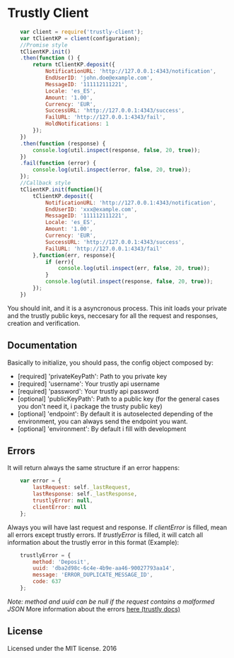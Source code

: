 # Trustly Client

```javascript
    var client = require('trustly-client');
    var tClientKP = client(configuration);
    //Promise style
    tClientKP.init()
    .then(function () {
        return tClientKP.deposit({
            NotificationURL: 'http://127.0.0.1:4343/notification',
            EndUserID: 'john.doe@example.com',
            MessageID: '111112111221',
            Locale: 'es_ES',
            Amount: '1.00',
            Currency: 'EUR',
            SuccessURL: 'http://127.0.0.1:4343/success',
            FailURL: 'http://127.0.0.1:4343/fail',
            HoldNotifications: 1
        });
    })
    .then(function (response) {
        console.log(util.inspect(response, false, 20, true));
    })
    .fail(function (error) {
        console.log(util.inspect(error, false, 20, true));
    });
    //Callback style
    tClientKP.init(function(){
        tClientKP.deposit({
            NotificationURL: 'http://127.0.0.1:4343/notification',
            EndUserID: 'xxx@example.com',
            MessageID: '111112111221',
            Locale: 'es_ES',
            Amount: '1.00',
            Currency: 'EUR',
            SuccessURL: 'http://127.0.0.1:4343/success',
            FailURL: 'http://127.0.0.1:4343/fail'
        },function(err, response){
            if (err){
                console.log(util.inspect(err, false, 20, true));
            }
            console.log(util.inspect(response, false, 20, true));
        });
    })
```

You should init, and it is a asyncronous process. This init loads your private and the trustly public keys, neccesary for all the request and responses, creation and verification.

## Documentation

Basically to initialize, you should pass, the config object composed by:

- [required] 'privateKeyPath': Path to you private key
- [required] 'username': Your trustly api username
- [required] 'password': Your trustly api password 
- [optional] 'publicKeyPath': Path to a public key (for the general cases you don't need it, i package the trusty public key)
- [optional] 'endpoint': By default it is autoselected depending of the environment, you can always send the endpoint you want.
- [optional] 'environment': By default i fill with development

## Errors

It will return always the same structure if an error happens:
```javascript
    var error = {
        lastRequest: self._lastRequest,
        lastResponse: self._lastResponse,
        trustlyError: null,
        clientError: null
    };
```
Always you will have last request and response.
If *clientError* is filled, mean all errors except trustly errors.
If *trustlyError* is filled, it will catch all information about the trustly error in this format (Example):
```javascript
    trustlyError = { 
        method: 'Deposit',
        uuid: 'dba2d98c-6c4e-4b9e-aa46-90027793aa14',
        message: 'ERROR_DUPLICATE_MESSAGE_ID',
        code: 637 
    };
```
*Note: method and uuid can be null if the request contains a malformed JSON*
More information about the errors [here (trustly docs)](https://trustly.com/en/developer/api#/errormessages)

## License
Licensed under the MIT license. 2016